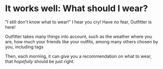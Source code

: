 # It works well: What should I wear?
"I still don't know what to wear!" I hear you cry! Have no fear, Outfitter is here!

Outfitter takes many things into account, such as the weather where you are, how much your friends like your outfits, among many
others chosen by you, including tags

Then, each morning, it can give you a recommendation on what to wear, that *hopefully* should be just right.
